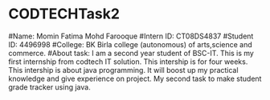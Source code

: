 # CODTECHTask2
#Name: Momin Fatima Mohd Farooque 
#Intern ID: CT08DS4837 
#Student ID: 4496998 
#College: BK Birla college (autonomous) of arts,science and commerce. 
#About task: I am a second year student of BSC-IT. This is my first internship from codtech IT solution. This intership is for four weeks. This intership is about java programming. It will boost up my practical knowledge and give experience on project. My second task to make student grade tracker using java.

